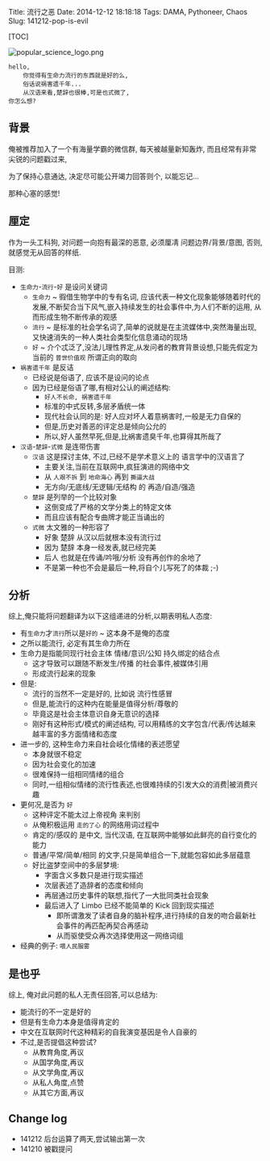 Title: 流行之恶
Date: 2014-12-12 18:18:18 
Tags: DAMA, Pythoneer, Chaos
Slug: 141212-pop-is-evil

[TOC]

![popular_science_logo.png](http://zoomq.qiniudn.com/ZQCollection/logo/popular_science_logo.png?watermark/2/text/Wm9vbS5RdWlldA==/fill/V2hpdGU=/fontsize/320/dissolve/85|imageView2/2/w/320)


```
hello,
    你觉得有生命力流行的东西就是好的么,
    俗话说祸害遗千年... 
    从汉语来看,楚辞也很棒,可是也式微了,
你怎么想?
```


<!--more-->

## 背景
俺被推荐加入了一个有海量学霸的微信群, 每天被越量新知轰炸,
而且经常有非常尖锐的问题戳过来,

为了保持心意通达, 决定尽可能公开竭力回答则个,
以能忘记...

那种心塞的感觉!

## 厘定
作为一头工科狗, 对问题一向抱有最深的恶意, 
必须厘凊 问题边界/背景/意图,
否则,就感觉无从回答的样纸.

目测:

- `生命力`-`流行`-`好` 是设问关键词
    + `生命力` ~ 徦借生物学中的专有名词, 应该代表一种文化现象能够随着时代的发展,不断契合当下风气,嵌入持续发生的社会事件中,为人们不断的运用, 从而形成生物不断传承的观感
    + `流行` ~ 是标准的社会学名词了,简单的说就是在主流媒体中,突然海量出现,又快速消失的一种人类社会类型化信息涌动的现场
    + `好` ~ 介个忒泛了,没法儿理性界定,从发问者的教育背景设想,只能先假定为当前的 `普世价值观` 所谓正向的取向
- `祸害遗千年` 是反诘
    + 已经说是俗语了, 应该不是设问的论点
    + 因为已经是俗语了哪,有相对公认的阐述结构:
        * `好人不长命, 祸害遗千年`
        * 标准的中式反转,多层矛盾统一体
        * 现代社会认同的是: 好人应对坏人着意祸害时,一般是无力自保的
        * 但是,历史对善恶的评定总是倾向公允的
        * 所以,好人虽然早死,但是,比祸害遗臭千年,也算得其所哉了
- `汉语`-`楚辞`-`式微` 是连带伤害
    + `汉语` 这是探讨主体, 不过,已经不是学术意义上的 语言学中的汉语言了
        * 主要关注,当前在互联网中,疯狂演进的网络中文
        * 从 `人艰不拆` 到 `地命海心` 再到 `撕逼大战`
        * 无方向/无底线/无逻辑/无结构 的 再造/自造/强造
    + `楚辞` 是列举的一个比较对象
        * 这倒变成了严格的文学分类上的特定文体
        * 而且应该有配合专曲牌才能正当诵出的
    + `式微` 太文雅的一种形容了
        * 好象 楚辞 从汉以后就根本没有流行过
        * 因为 楚辞 本身一经发表,就已经完美
        * 后人 也就是在传诵/吟哦/分析 没有再创作的余地了
        * 不是第一种也不会是最后一种,将自个儿写死了的体裁 ;-)

## 分析

综上,俺只能将问题翻译为以下这组递进的分析,以期表明私人态度:

- 有`生命力`才`流行`所以是`好的` ~ 这本身不是俺的态度
- 之所以能流行, 必定有其生命力所在
- 生命力是指能同现行社会主体 情绪/意识/公知 持久绑定的结合点
    + 这才导致可以跟随不断发生/传播 的社会事件,被媒体引用
    + 形成流行起来的现象
- 但是:
    + 流行的当然不一定是好的, 比如说 流行性感冒
    + 但是,能流行的这种内在能量是值得分析/尊敬的
    + 毕竟这是社会主体意识自身无意识的选择
    + 刚好有这种形式/模式的阐述结构, 可以用精练的文字包含/代表/传达越来越丰富的多方面情绪和态度
- 进一步的, 这种生命力来自社会岐化情绪的表述愿望
    + 本身就很不稳定
    + 因为社会变化的加速
    + 很难保持一组相同情绪的组合
    + 同时,一组相似情绪的流行性表述,也很难持续的引发大众的消费|被消费兴趣
- 更何况,是否为 `好`
    + 这种评定不能太过上帝视角 来判别
    + 从俺积极运用 `走的了心` 的网络用词过程中
    + 肯定的/感叹的 是中文, 当代汉语, 在互联网中能够如此鲜亮的自行变化的能力
    + 普通/平常/简单/相同 的文字,只是简单组合一下,就能包容如此多层蕴意
    + 好比盗梦空间中的多层梦境:
        * 字面含义多数只是进行现实描述
        * 次层表述了造辞者的态度和倾向
        * 再层通过历史事件的联想,指代了一大批同类社会现象
        * 最后进入了 Limbo 已经不能简单的 Kick 回到现实描述
            * 即所谓激发了读者自身的脑补程序,进行持续的自发的吻合最新社会事件的再匹配再契合再感动
            * 从而驱使受众再次选择使用这一网络词组
- 经典的例子: `喂人民服雾`

## 是也乎

综上, 俺对此问题的私人无责任回答,可以总结为:

- 能流行的不一定是好的
- 但是有生命力本身是值得肯定的
- 中文在互联网时代这种精彩的自我演变基因是令人自豪的
- 不过,是否提倡这种尝试?
    + 从教育角度,再议
    + 从国学角度,再议
    + 从文学角度,再议
    + 从私人角度,点赞
    + 从其它方面,再议


## Change log


- 141212 后台运算了两天,尝试输出第一次
- 141210 被戳提问
 
